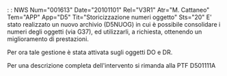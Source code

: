  :  : NWS Num="001613" Date="20101101" Rel="V3R1" Atr="M. Cattaneo" Tem="APP" App="D5" Tit="Storicizzazione numeri oggetto" Sts="20"
E' stato realizzato un nuovo archivio (D5NUOG) in cui è possibile consolidare i numeri degli oggetti (via G37), ed utilizzarli, a richiesta, ottenendo un miglioramento di prestazioni.

Per ora tale gestione è stata attivata sugli oggetti DO e DR.

Per una descrizione completa dell'intervento si rimanda alla PTF D501111A 